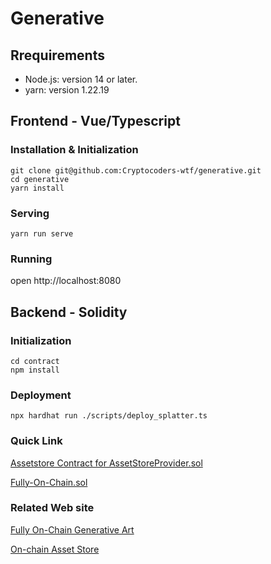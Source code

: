 # Generative

## Rrequirements

- Node.js: version 14 or later.
- yarn: version 1.22.19

## Frontend - Vue/Typescript

### Installation & Initialization

```
git clone git@github.com:Cryptocoders-wtf/generative.git
cd generative
yarn install
```
### Serving
```
yarn run serve
```
### Running
open http://localhost:8080

## Backend - Solidity

### Initialization

```
cd contract
npm install
```

### Deployment
```
npx hardhat run ./scripts/deploy_splatter.ts
```

### Quick Link

[Assetstore Contract for AssetStoreProvider.sol](https://github.com/Cryptocoders-wtf/assetstore-contract/)

[Fully-On-Chain.sol](https://github.com/Cryptocoders-wtf/generative/tree/main/contract/contracts/packages/graphics)

### Related Web site

[Fully On-Chain Generative Art](https://fullyonchain.xyz/)

[On-chain Asset Store](https://assetstore.wtf/)





